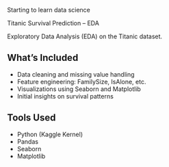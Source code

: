 Starting to learn data science

Titanic Survival Prediction – EDA

Exploratory Data Analysis (EDA) on the Titanic dataset.

## What’s Included
- Data cleaning and missing value handling
- Feature engineering: FamilySize, IsAlone, etc.
- Visualizations using Seaborn and Matplotlib
- Initial insights on survival patterns

## Tools Used
- Python (Kaggle Kernel)
- Pandas
- Seaborn
- Matplotlib
